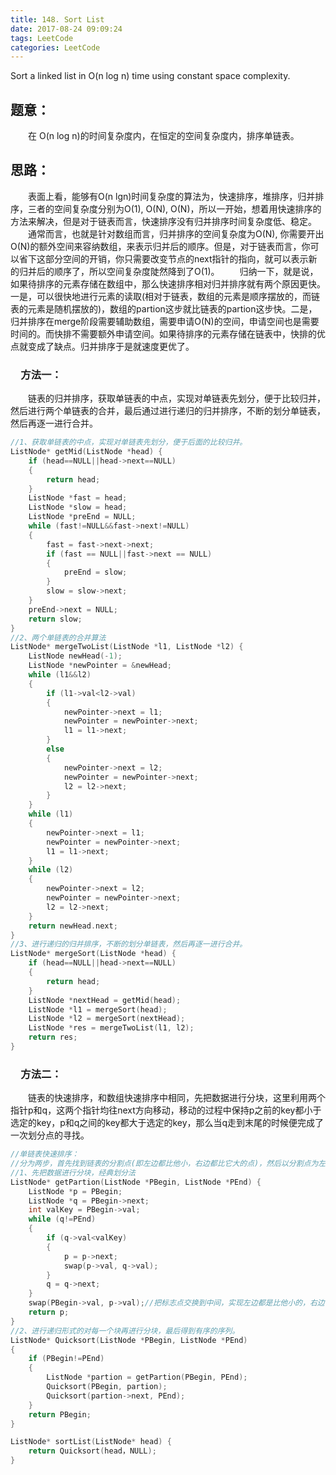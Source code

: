 ```yaml
---
title: 148. Sort List
date: 2017-08-24 09:09:24
tags: LeetCode
categories: LeetCode
---
```


Sort a linked list in O(n log n) time using constant space complexity.

## 题意：

　　在 O(n log n)的时间复杂度内，在恒定的空间复杂度内，排序单链表。

<!--more-->

## 思路：

　　表面上看，能够有O(n lgn)时间复杂度的算法为，快速排序，堆排序，归并排序，三者的空间复杂度分别为O(1), O(N), O(N)，所以一开始，想着用快速排序的方法来解决，但是对于链表而言，快速排序没有归并排序时间复杂度低、稳定。
　　通常而言，也就是针对数组而言，归并排序的空间复杂度为O(N), 你需要开出O(N)的额外空间来容纳数组，来表示归并后的顺序。但是，对于链表而言，你可以省下这部分空间的开销，你只需要改变节点的next指针的指向，就可以表示新的归并后的顺序了，所以空间复杂度陡然降到了O(1)。
　　归纳一下，就是说，如果待排序的元素存储在数组中，那么快速排序相对归并排序就有两个原因更快。一是，可以很快地进行元素的读取(相对于链表，数组的元素是顺序摆放的，而链表的元素是随机摆放的)，数组的partion这步就比链表的partion这步快。二是，归并排序在merge阶段需要辅助数组，需要申请O(N)的空间，申请空间也是需要时间的。而快排不需要额外申请空间。如果待排序的元素存储在链表中，快排的优点就变成了缺点。归并排序于是就速度更优了。

### 　方法一：

　　链表的归并排序，获取单链表的中点，实现对单链表先划分，便于比较归并，然后进行两个单链表的合并，最后通过进行递归的归并排序，不断的划分单链表，然后再逐一进行合并。

```c++
//1、获取单链表的中点，实现对单链表先划分，便于后面的比较归并。
ListNode* getMid(ListNode *head) {
	if (head==NULL||head->next==NULL)
	{
		return head;
	}
	ListNode *fast = head;
	ListNode *slow = head;
	ListNode *preEnd = NULL;
	while (fast!=NULL&&fast->next!=NULL)
	{
		fast = fast->next->next;
		if (fast == NULL||fast->next == NULL)
		{
			preEnd = slow;
		}
		slow = slow->next;
	}
	preEnd->next = NULL;
	return slow;
}
//2、两个单链表的合并算法
ListNode* mergeTwoList(ListNode *l1, ListNode *l2) {
	ListNode newHead(-1);
	ListNode *newPointer = &newHead;
	while (l1&&l2)
	{
		if (l1->val<l2->val)
		{
			newPointer->next = l1;
			newPointer = newPointer->next;
			l1 = l1->next;
		}
		else
		{
			newPointer->next = l2;
			newPointer = newPointer->next;
			l2 = l2->next;
		}
	}
	while (l1)
	{
		newPointer->next = l1;
		newPointer = newPointer->next;
		l1 = l1->next;
	}
	while (l2)
	{
		newPointer->next = l2;
		newPointer = newPointer->next;
		l2 = l2->next;
	}
	return newHead.next;
}
//3、进行递归的归并排序，不断的划分单链表，然后再逐一进行合并。
ListNode* mergeSort(ListNode *head) {
	if (head==NULL||head->next==NULL)
	{
		return head;
	}
	ListNode *nextHead = getMid(head);
	ListNode *l1 = mergeSort(head);
	ListNode *l2 = mergeSort(nextHead);
	ListNode *res = mergeTwoList(l1, l2);
	return res;
}
```

### 　方法二：

　　链表的快速排序，和数组快速排序中相同，先把数据进行分块，这里利用两个指针p和q，这两个指针均往next方向移动，移动的过程中保持p之前的key都小于选定的key，p和q之间的key都大于选定的key，那么当q走到末尾的时候便完成了一次划分点的寻找。

```c++
//单链表快速排序：
//分为两步，首先找到链表的分割点(即左边都比他小，右边都比它大的点)，然后以分割点为左右在进行分割，即继续调用快速排序递归函数
//1、先把数据进行分块，经典划分法
ListNode* getPartion(ListNode *PBegin, ListNode *PEnd) {
	ListNode *p = PBegin;
	ListNode *q = PBegin->next;
	int valKey = PBegin->val;
	while (q!=PEnd)
	{
		if (q->val<valKey)
		{
			p = p->next;
			swap(p->val, q->val);
		}
		q = q->next;
	}
	swap(PBegin->val, p->val);//把标志点交换到中间，实现左边都是比他小的，右边都是比它大的。
	return p;
}
//2、进行递归形式的对每一个块再进行分块，最后得到有序的序列。
ListNode* Quicksort(ListNode *PBegin, ListNode *PEnd)
{
	if (PBegin!=PEnd)
	{
		ListNode *partion = getPartion(PBegin, PEnd);
		Quicksort(PBegin, partion);
		Quicksort(partion->next, PEnd);
	}
	return PBegin;
}

ListNode* sortList(ListNode* head) {
	return Quicksort(head，NULL);
}
```

